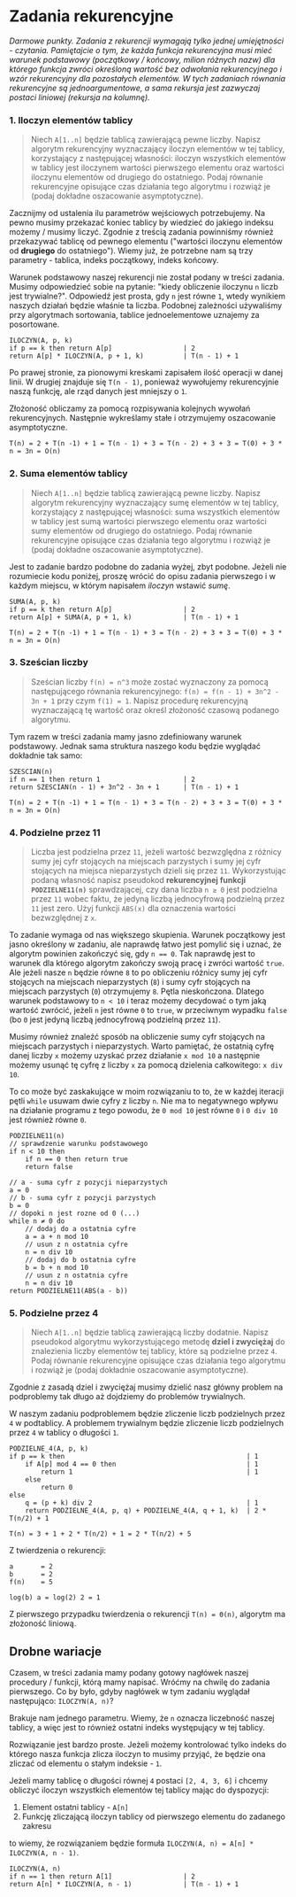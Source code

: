 # Zadania rekurencyjne

*Darmowe punkty. Zadania z rekurencji wymagają tylko jednej umiejętności - czytania. Pamiętajcie o tym, że każda funkcja rekurencyjna musi mieć warunek podstawowy (początkowy / końcowy, milion różnych nazw) dla którego funkcja zwróci określoną wartość bez odwołania rekurencyjnego i wzór rekurencyjny dla pozostałych elementów. W tych zadaniach równania rekurencyjne są jednoargumentowe, a sama rekursja jest zazwyczaj postaci liniowej (rekursja na kolumnę).*

### 1. Iloczyn elementów tablicy

> Niech `A[1..n]` będzie tablicą zawierającą pewne liczby. Napisz algorytm rekurencyjny wyznaczający iloczyn elementów w tej tablicy, korzystający z następującej własności: iloczyn wszystkich elementów w tablicy jest iloczynem wartości pierwszego elementu oraz wartości iloczynu elementów od drugiego do ostatniego. Podaj równanie rekurencyjne opisujące czas działania tego algorytmu i rozwiąż je (podaj dokładne oszacowanie asymptotyczne).

Zacznijmy od ustalenia ilu parametrów wejściowych potrzebujemy. Na pewno musimy przekazać koniec tablicy by wiedzieć do jakiego indeksu możemy / musimy liczyć. Zgodnie z treścią zadania powinniśmy również przekazywać tablicę od pewnego elementu ("wartości iloczynu elementów od **drugiego** do ostatniego"). Wiemy już, że potrzebne nam są trzy parametry - tablica, indeks początkowy, indeks końcowy.

Warunek podstawowy naszej rekurencji nie został podany w treści zadania. Musimy odpowiedzieć sobie na pytanie: "kiedy obliczenie iloczynu `n` liczb jest trywialne?". Odpowiedź jest prosta, gdy `n` jest równe `1`, wtedy wynikiem naszych działań będzie właśnie ta liczba. Podobnej zależności używaliśmy przy algorytmach sortowania, tablice jednoelementowe uznajemy za posortowane.

```
ILOCZYN(A, p, k)
if p == k then return A[p]                  | 2
return A[p] * ILOCZYN(A, p + 1, k)          | T(n - 1) + 1
```

Po prawej stronie, za pionowymi kreskami zapisałem ilość operacji w danej linii. W drugiej znajduje się `T(n - 1)`, ponieważ wywołujemy rekurencyjnie naszą funkcję, ale rząd danych jest mniejszy o `1`.

Złożoność obliczamy za pomocą rozpisywania kolejnych wywołań rekurencyjnych. Następnie wykreślamy stałe i otrzymujemy oszacowanie asymptotyczne.

```
T(n) = 2 + T(n -1) + 1 = T(n - 1) + 3 = T(n - 2) + 3 + 3 = T(0) + 3 * n = 3n = O(n)
```

### 2. Suma elementów tablicy

> Niech `A[1..n]` będzie tablicą zawierającą pewne liczby. Napisz algorytm rekurencyjny wyznaczający sumę elementów w tej tablicy, korzystający z następującej własności: suma wszystkich elementów w tablicy jest sumą wartości pierwszego elementu oraz wartości sumy elementów od drugiego do ostatniego. Podaj równanie rekurencyjne opisujące czas działania tego algorytmu i rozwiąż je (podaj dokładne oszacowanie asymptotyczne).

Jest to zadanie bardzo podobne do zadania wyżej, zbyt podobne. Jeżeli nie rozumiecie kodu poniżej, proszę wrócić do opisu zadania pierwszego i w każdym miejscu, w którym napisałem *iloczyn* wstawić *sumę*.

```
SUMA(A, p, k)
if p == k then return A[p]                  | 2
return A[p] + SUMA(A, p + 1, k)             | T(n - 1) + 1
```

```
T(n) = 2 + T(n -1) + 1 = T(n - 1) + 3 = T(n - 2) + 3 + 3 = T(0) + 3 * n = 3n = O(n)
```


### 3. Sześcian liczby

> Sześcian liczby `f(n) = n^3` może zostać wyznaczony za pomocą następującego równania rekurencyjnego: `f(n) = f(n - 1) + 3n^2 - 3n + 1` przy czym `f(1) = 1`. Napisz procedurę rekurencyjną wyznaczającą tę wartość oraz określ złożoność czasową podanego algorytmu.

Tym razem w treści zadania mamy jasno zdefiniowany warunek podstawowy. Jednak sama struktura naszego kodu będzie wyglądać dokładnie tak samo:

```
SZESCIAN(n)
if n == 1 then return 1                     | 2
return SZESCIAN(n - 1) + 3n^2 - 3n + 1      | T(n - 1) + 1
```

```
T(n) = 2 + T(n -1) + 1 = T(n - 1) + 3 = T(n - 2) + 3 + 3 = T(0) + 3 * n = 3n = O(n)
```

### 4. Podzielne przez 11

> Liczba jest podzielna przez `11`, jeżeli wartość bezwzględna z różnicy sumy jej cyfr stojących na miejscach parzystych i sumy jej cyfr stojących na miejsca nieparzystych dzieli się przez `11`. Wykorzystując podaną własność napisz pseudokod **rekurencyjnej funkcji `PODZIELNE11(n)`** sprawdzającej, czy dana liczba `n ≥ 0` jest podzielna przez `11` wobec faktu, że jedyną liczbą jednocyfrową podzielną przez `11` jest zero. Użyj funkcji `ABS(x)` dla oznaczenia wartości bezwzględnej z `x`.

To zadanie wymaga od nas większego skupienia. Warunek początkowy jest jasno określony w zadaniu, ale naprawdę łatwo jest pomylić się i uznać, że algorytm powinien zakończyć się, gdy `n == 0`. Tak naprawdę jest to warunek dla którego algorytm zakończy swoją pracę i zwróci wartość `true`. Ale jeżeli nasze `n` będzie równe `8` to po obliczeniu różnicy sumy jej cyfr stojących na miejscach nieparzystych (`8`) i sumy cyfr stojących na miejscach parzystych (`0`) otrzymujemy `8`. Pętla nieskończona. Dlatego warunek podstawowy to `n < 10` i teraz możemy decydować o tym jaką wartość zwrócić, jeżeli `n` jest równe `0` to `true`, w przeciwnym wypadku `false` (bo `0` jest jedyną liczbą jednocyfrową podzielną przez `11`).

Musimy również znaleźć sposób na obliczenie sumy cyfr stojących na miejscach parzystych i nieparzystych. Warto pamiętać, że ostatnią cyfrę danej liczby `x` możemy uzyskać przez działanie `x mod 10` a następnie możemy usunąć tę cyfrę z liczby `x` za pomocą dzielenia całkowitego: `x div 10`.

To co może być zaskakujące w moim rozwiązaniu to to, że w każdej iteracji pętli `while` usuwam dwie cyfry z liczby `n`. Nie ma to negatywnego wpływu na działanie programu z tego powodu, że `0 mod 10` jest równe `0` i `0 div 10` jest również równe `0`.

```
PODZIELNE11(n)
// sprawdzenie warunku podstawowego
if n < 10 then
    if n == 0 then return true
    return false

// a - suma cyfr z pozycji nieparzystych
a = 0
// b - suma cyfr z pozycji parzystych
b = 0
// dopoki n jest rozne od 0 (...)
while n ≠ 0 do
    // dodaj do a ostatnia cyfre
    a = a + n mod 10
    // usun z n ostatnia cyfre
    n = n div 10
    // dodaj do b ostatnia cyfre
    b = b + n mod 10
    // usun z n ostatnia cyfre
    n = n div 10
return PODZIELNE11(ABS(a - b))
```

### 5. Podzielne przez 4

> Niech `A[1..n]` będzie tablicą zawierającą liczby dodatnie. Napisz pseudokod algorytmu wykorzystującego metodę **dziel i zwyciężaj** do znalezienia liczby elementów tej tablicy, które są podzielne przez `4`. Podaj równanie rekurencyjne opisujące czas działania tego algorytmu i rozwiąż je (podaj dokładnie oszacowanie asymptotyczne).

Zgodnie z zasadą dziel i zwyciężaj musimy dzielić nasz główny problem na podproblemy tak długo aż dojdziemy do problemów trywialnych.

W naszym zadaniu podproblemem będzie zliczenie liczb podzielnych przez `4` w podtablicy. A problemem trywialnym będzie zliczenie liczb podzielnych przez `4` w tablicy o długości `1`.

```
PODZIELNE_4(A, p, k)
if p == k then                                              | 1
    if A[p] mod 4 == 0 then                                 | 1
        return 1                                            | 1
    else
        return 0
else
    q = (p + k) div 2                                       | 1
    return PODZIELNE_4(A, p, q) + PODZIELNE_4(A, q + 1, k)  | 2 * T(n/2) + 1
```

```
T(n) = 3 + 1 + 2 * T(n/2) + 1 = 2 * T(n/2) + 5
```

Z twierdzenia o rekurencji:
```
a       = 2
b       = 2
f(n)    = 5

log(b) a = log(2) 2 = 1
```

Z pierwszego przypadku twierdzenia o rekurencji `T(n) = Θ(n)`, algorytm ma złożoność liniową.

## Drobne wariacje

Czasem, w treści zadania mamy podany gotowy nagłówek naszej procedury / funkcji, którą mamy napisać. Wróćmy na chwilę do zadania pierwszego. Co by było, gdyby nagłówek w tym zadaniu wyglądał następująco: `ILOCZYN(A, n)`?

Brakuje nam jednego parametru. Wiemy, że `n` oznacza liczebność naszej tablicy, a więc jest to również ostatni indeks występujący w tej tablicy.

Rozwiązanie jest bardzo proste. Jeżeli możemy kontrolować tylko indeks do którego nasza funkcja zlicza iloczyn to musimy przyjąć, że będzie ona zliczać od elementu o stałym indeksie - `1`.

Jeżeli mamy tablicę o długości równej `4` postaci `[2, 4, 3, 6]` i chcemy obliczyć iloczyn wszystkich elementów tej tablicy mając do dyspozycji:
1. Element ostatni tablicy - `A[n]`
2. Funkcję zliczającą iloczyn tablicy od pierwszego elementu do zadanego zakresu

to wiemy, że rozwiązaniem będzie formuła `ILOCZYN(A, n) = A[n] * ILOCZYN(A, n - 1)`.

```
ILOCZYN(A, n)
if n == 1 then return A[1]                  | 2
return A[n] * ILOCZYN(A, n - 1)             | T(n - 1) + 1
```
